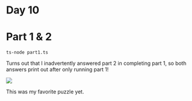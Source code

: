 # Day 10

# Part 1 & 2

    ts-node part1.ts
    
Turns out that I inadvertently answered part 2 in completing part 1, so both answers print out after only running part 1!

<img src="https://media.giphy.com/media/vLruErVSYGx8s/giphy.gif">

This was my favorite puzzle yet.